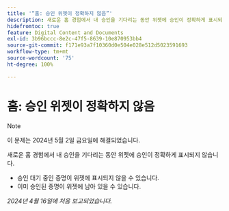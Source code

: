```yaml
---
title: '“홈: 승인 위젯이 정확하지 않음”'
description: 새로운 홈 경험에서 내 승인을 기다리는 동안 위젯에 승인이 정확하게 표시되지 않습니다.
hidefromtoc: true
feature: Digital Content and Documents
exl-id: 3b96bccc-8e2c-47f5-8639-10e870953bb4
source-git-commit: f171e93a7f10360d0e504e028e512d5023591693
workflow-type: tm+mt
source-wordcount: '75'
ht-degree: 100%

---
```


# 홈: 승인 위젯이 정확하지 않음

>[!NOTE]
>
>이 문제는 2024년 5월 2일 금요일에 해결되었습니다.

<!-- WF, WFP-->

새로운 홈 경험에서 내 승인을 기다리는 동안 위젯에 승인이 정확하게 표시되지 않습니다.

* 승인 대기 중인 증명이 위젯에 표시되지 않을 수 있습니다.
* 이미 승인된 증명이 위젯에 남아 있을 수 있습니다.

_2024년 4월 16일에 처음 보고되었습니다._
